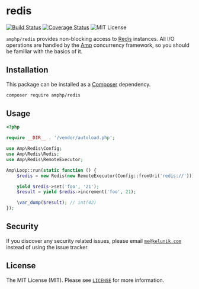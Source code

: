 # redis

[![Build Status](https://img.shields.io/travis/amphp/redis/master.svg?style=flat-square)](https://travis-ci.org/amphp/redis)
[![Coverage Status](https://img.shields.io/coveralls/amphp/redis/master.svg?style=flat-square)](https://coveralls.io/github/amphp/redis?branch=master)
![MIT License](https://img.shields.io/badge/license-MIT-blue.svg?style=flat-square)

`amphp/redis` provides non-blocking access to [Redis](http://redis.io) instances.
All I/O operations are handled by the [Amp](https://github.com/amphp/amp) concurrency framework, so you should be familiar with the basics of it.

## Installation

This package can be installed as a [Composer](https://getcomposer.org/) dependency.

```bash
composer require amphp/redis
```

## Usage

```php
<?php

require __DIR__ . '/vendor/autoload.php';

use Amp\Redis\Config;
use Amp\Redis\Redis;
use Amp\Redis\RemoteExecutor;

Amp\Loop::run(static function () {
    $redis = new Redis(new RemoteExecutor(Config::fromUri('redis://')));

    yield $redis->set('foo', '21');
    $result = yield $redis->increment('foo', 21);

    \var_dump($result); // int(42)
});
```

## Security

If you discover any security related issues, please email [`me@kelunik.com`](mailto:me@kelunik.com) instead of using the issue tracker.

## License

The MIT License (MIT). Please see [`LICENSE`](./LICENSE) for more information.
